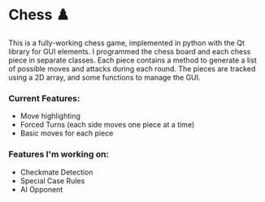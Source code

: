 # Chess ♟️
This is a fully-working chess game, implemented in python with the Qt library for GUI elements. I programmed the chess board and each chess piece in separate classes. Each piece contains a method to generate a list of possible moves and attacks during each round. The pieces are tracked using a 2D array, and some functions to manage the GUI.  
### Current Features:
- Move highlighting
- Forced Turns (each side moves one piece at a time)
- Basic moves for each piece
### Features I'm working on:
- Checkmate Detection
- Special Case Rules
- AI Opponent
